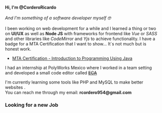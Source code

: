 <h4>Hi, I'm @CorderoRicardo</h4>
<p>
  <em>And I'm something of a software developer myself 🤓</em><br><br> 
  I been working on web development for a while and I learned a thing or two on <strong>UI/UX</strong> as well as <strong>Node JS</strong>
  with frameworks for frontend like <em>Vue</em> or <em>SASS</em> and other libraries like <em>CodeMirror</em> and <em>Yjs</em> to achieve
  functionality. I have a badge for a MTA Certification that I want to show... It´s not much but is honest work.
</p>
<ul>
  <li>
    <a href="https://www.credly.com/badges/b82ee659-80e7-49b3-985a-1164fd9d23f3">MTA Certification - Introduction to Programming Using Java<a>
  </li>
</ul>
<p>
  I had an internship at PolyWorks Mexico where I worked in a team setting and developed a small code editor called 
  <a href="https://eca.mx.polyworks.com:44319/" disabled ><del>ECA</del></a>
</p>
<p>
  I'm currently learning some tools like PHP and MySQL to make better websites .<br>
  You can reach me through my email: <strong>rcordero954@gmail.com</strong>
</p>

<h3>Looking for a new Job</h3>

<!---
CorderoRicardo/CorderoRicardo is a ✨ special ✨ repository because its `README.md` (this file) appears on your GitHub profile.
You can click the Preview link to take a look at your changes.
--->
